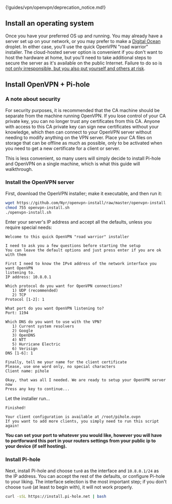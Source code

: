 {!guides/vpn/openvpn/deprecation_notice.md!}

## Install an operating system

Once you have your preferred OS up and running. You may already have a server set up on your network, or you may prefer to make a [Digital Ocean](https://www.digitalocean.com/?refcode=344d234950e1) droplet. In either case, you'll use the quick OpenVPN "road warrior" installer. The cloud-hosted server option is convenient if you don't want to host the hardware at home, but you'll need to take additional steps to secure the server as it's available on the public Internet. Failure to do so is [not only irresponsible, but you also put yourself and others at risk](https://us-cert.cisa.gov/ncas/alerts/TA13-088A).

## Install OpenVPN + Pi-hole

### A note about security

For security purposes, it is recommended that the CA machine should be separate from the machine running OpenVPN. If you lose control of your CA private key, you can no longer trust any certificates from this CA. Anyone with access to this CA private key can sign new certificates without your knowledge, which then can connect to your OpenVPN server without needing to modify anything on the VPN server. Place your CA files on storage that can be offline as much as possible, only to be activated when you need to get a new certificate for a client or server.

This is less convenient, so many users will simply decide to install Pi-hole and OpenVPN on a single machine, which is what this guide will walkthrough.

### Install the OpenVPN server

First, download the OpenVPN installer; make it executable, and then run it:

```bash
wget https://github.com/Nyr/openvpn-install/raw/master/openvpn-install.sh
chmod 755 openvpn-install.sh
./openvpn-install.sh
```

Enter your server's IP address and accept all the defaults, unless you require special needs:

```text
Welcome to this quick OpenVPN "road warrior" installer

I need to ask you a few questions before starting the setup
You can leave the default options and just press enter if you are ok with them

First I need to know the IPv4 address of the network interface you want OpenVPN
listening to.
IP address: 10.8.0.1

Which protocol do you want for OpenVPN connections?
   1) UDP (recommended)
   2) TCP
Protocol [1-2]: 1

What port do you want OpenVPN listening to?
Port: 1194

Which DNS do you want to use with the VPN?
   1) Current system resolvers
   2) Google
   3) OpenDNS
   4) NTT
   5) Hurricane Electric
   6) Verisign
DNS [1-6]: 1

Finally, tell me your name for the client certificate
Please, use one word only, no special characters
Client name: pihole

Okay, that was all I needed. We are ready to setup your OpenVPN server now
Press any key to continue...
```

Let the installer run...

```text
Finished!

Your client configuration is available at /root/pihole.ovpn
If you want to add more clients, you simply need to run this script again!
```

**You can set your port to whatever you would like, however you will have to portforward this port in your routers settings from your public ip to your device (if self hosting).**

### Install Pi-hole

Next, install Pi-hole and choose `tun0` as the interface and `10.8.0.1/24` as the IP address. You can accept the rest of the defaults, or configure Pi-hole to your liking. The interface selection is the most important step; if you don't choose `tun0` (at least to begin with), it will not work properly.

```bash
curl -sSL https://install.pi-hole.net | bash
```
